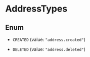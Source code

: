 

# AddressTypes

## Enum


* `CREATED` (value: `"address.created"`)

* `DELETED` (value: `"address.deleted"`)



